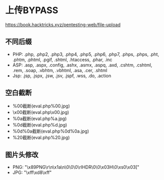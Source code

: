 # 上传BYPASS

https://book.hacktricks.xyz/pentesting-web/file-upload

## 不同后缀
* PHP: .php, .php2, .php3, .php4, .php5, .php6, .php7, .phps, .phps, .pht, .phtm, .phtml, .pgif, .shtml, .htaccess, .phar, .inc
* ASP: .asp, .aspx, .config, .ashx, .asmx, .aspq, .axd, .cshtm, .cshtml, .rem, .soap, .vbhtm, .vbhtml, .asa, .cer, .shtml
* Jsp: .jsp, .jspx, .jsw, .jsv, .jspf, .wss, .do, .action

## 空白截断
* %00截断(eval.php%00.jpg)
* \x00截断(eval.php\x00.jpg)
* %0a截断(eval.php%a.jpg)
* %0d截断(eval.php%d.jpg)
* %0d%0a截断(eval.php%0d%0a.jpg)
* %20截断(eval.php%20.jpg)

## 图片头修改
* PNG: "\x89PNG\r\n\x1a\n\0\0\0\rIHDR\0\0\x03H\0\xs0\x03["
* JPG: "\xff\xd8\xff"
